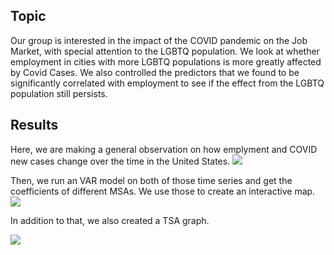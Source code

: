 ## Topic

Our group is interested in the impact of the COVID pandemic on the Job Market, with special attention to the LGBTQ population. We look at whether employment in cities with more LGBTQ populations is more greatly affected by Covid Cases. We also controlled the predictors that we found to be significantly correlated with employment to see if the effect from the LGBTQ population still persists. 

## Results

Here, we are making a general observation on how emplyment and COVID new cases change over the time in the United States. 
<img src="https://github.com/JunoWuu/Datathon/blob/master/time_series.png">

Then, we run an VAR model on both of those time series and get the coefficients of different MSAs. We use those to create an interactive map. 
<img src="https://github.com/JunoWuu/Datathon/blob/master/Screen%20Shot%202022-07-20%20at%208.17.07%20AM.png">

In addition to that, we also created a TSA graph. 

<img src="https://github.com/JunoWuu/Datathon/blob/master/tsa_forecast.png">

